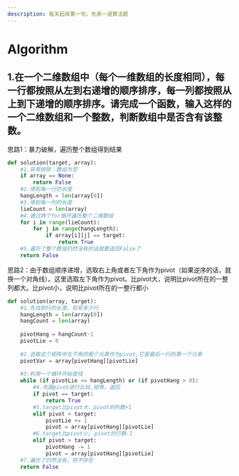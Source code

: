 ```yaml
---
description: 每天起床第一句，先来一道算法题
---
```


# Algorithm

## 1.在一个二维数组中（每个一维数组的长度相同），每一行都按照从左到右递增的顺序排序，每一列都按照从上到下递增的顺序排序。请完成一个函数，输入这样的一个二维数组和一个整数，判断数组中是否含有该整数。

思路1：暴力破解，遍历整个数组得到结果

```python
def solution(target, array):
    #1.异常排除：数组为空
    if array == None:
        return False
    #2.得到每一行的长度
    hangLength = len(array[0])
    #3.得到每一列的长度
    lieCount = len(array)
    #4.通过两个for循环遍历整个二维数组
    for i in range(lieCount):
        for j in range(hangLength):
            if array[i][j] == target:
                return True        
    #5.遍历了整个数组仍然没有的话就要返回False了
    return False    
```

思路2：由于数组顺序递增，选取右上角或者左下角作为pivot（如果逆序的话，就换一个对角线）。这里选取左下角作为pivot。比pivot大，说明比pivot所在的一整列都大。比pivot小，说明比pivot所在的一整行都小

```python
def solution(array, target):
    #1.先找到行的长度，和有多少行
    hangLength = len(array[0])
    hangCount = len(array)
    
    pivotHang = hangCount-1
    pivotLie = 0
    
    #2.选取这个矩阵中左下角的那个元素作为pivot,它是最后一行的第一个元素
    pivotVar = array[pivotHang][pivotLie]
    
    #3.利用一个循环开始查找
    while (if pivotLie <= hangLength) or (if pivotHang > 0):
        #4.先跟pivot进行比较,相等，返回
        if pivot == target:
            return True
        #5.target比pivot大，pivot的列数+1
        elif pivot < target:
            pivotLie += 1
            pivot = array[pivotHang][pivotLie]
        #6.target比pivot小, pivot的行数-1
        elif pivot > target:
            pivotHang -= 1
            pivot = array[pivotHang][pivotLie]
    #7.遍历了仍然没有，则不存在
    return False

```

